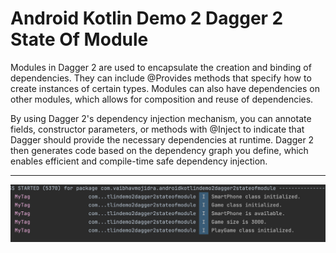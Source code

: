 # Android Kotlin Demo 2 Dagger 2 State Of Module

Modules in Dagger 2 are used to encapsulate the creation and binding of dependencies. They can include @Provides methods that specify how to create instances of certain types. Modules can also have dependencies on other modules, which allows for composition and reuse of dependencies.

By using Dagger 2's dependency injection mechanism, you can annotate fields, constructor parameters, or methods with @Inject to indicate that Dagger should provide the necessary dependencies at runtime. Dagger 2 then generates code based on the dependency graph you define, which enables efficient and compile-time safe dependency injection.

---
[![Vaibhav Mojidra - 1.jpeg](https://raw.githubusercontent.com/VaibhavMojidra/Android-Kotlin---Demo-2-Dagger-2-State-Of-Module/master/screenshots/1.jpeg "Vaibhav Mojidra")](https://vaibhavmojidra.github.io/site/)